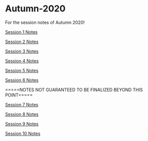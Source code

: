 # Autumn-2020
For the session notes of Autumn 2020!

[Session 1 Notes](https://docs.google.com/document/d/1yeyLvX44yxwq9QAp1AE81MRJ8Vv5g7I6wDg_U-PlHcU)

[Session 2 Notes](https://docs.google.com/document/d/1atQEumVjmljZPlMAy_evH8LLiTLJhU48hRx5r0VyuYI)

[Session 3 Notes](https://docs.google.com/document/d/1jQPVfoMBxf1RDBdObHGknlNGmjxfkpoBJZ1hAnws_nk)

[Session 4 Notes](https://docs.google.com/document/d/1qESrG_gyl9Dl1GtR04dwfqavEpy_Lf0xaGDsSSorMVU)

[Session 5 Notes](https://docs.google.com/document/d/1lrLEFSnfz8V7SBjbc66eJLchNa4kPEDNr-4fAmg-GFY)

[Session 6 Notes](https://docs.google.com/document/d/1qh10WsFdl_qdESMY-dvOceIVXj10LJq0MgVL8VnfkyM)

=====NOTES NOT GUARANTEED TO BE FINALIZED BEYOND THIS POINT=====

[Session 7 Notes](https://docs.google.com/document/d/1yJMvxcj-BST_kzSgCDw1cTYfsIfltJ2fKifM3MjN5B4)

[Session 8 Notes](https://docs.google.com/document/d/19uQP6DagxkL5zNNuaLx6EJSDSSe4JTNEuaemzRbxaMY)

[Session 9 Notes](https://docs.google.com/document/d/1VjeHbV1smWbN9qpgnOPN4xW51Gj_8whOfXz_l1BE6I8)

[Session 10 Notes](https://docs.google.com/document/d/13HTdE9Dx2qke-zMZCCSCPeJbVmK3OvOpOfSKmR9sVHw)
